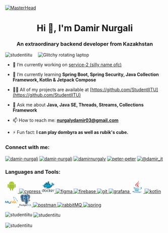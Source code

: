 [![MasterHead](https://i.postimg.cc/BnmzNY8q/Mocko-Fun-Graphic-Designer-1.gif)](https://postimg.cc/MnjtpYb4)

<h1 align="center">Hi 👋, I'm Damir Nurgali</h1>
<h3 align="center">An extraordinary backend developer from Kazakhstan</h3>

<img align="right" width="400" src="https://media1.giphy.com/media/v1.Y2lkPTc5MGI3NjExMWZudjAyOTIwYjVqa3B6MWhtYTJqdDcxNzlsbW5qMzQ4ZmVuZHlobiZlcD12MV9pbnRlcm5hbF9naWZfYnlfaWQmY3Q9Zw/d3MLdIYIHup9Q2xG/giphy.gif" alt="Glitchy rotating laptop">

<p align="left"> <img src="https://komarev.com/ghpvc/?username=studentiitu&label=Profile%20views&color=0e75b6&style=flat" alt="studentiitu" /> </p>

- 🔭 I’m currently working on [service-2 (silly name ofc)](https://github.com/StudentIITU/service-2)

- 🌱 I’m currently learning **Spring Boot, Spring Security, Java Collection Framework, Kotlin & Jetpack Compose**

- 👨‍💻 All of my projects are available at [https://github.com/StudentIITU](https://github.com/StudentIITU)

- 💬 Ask me about **Java, Java SE, Threads, Streams, Collections Framework**

- 📫 How to reach me: **nurgalydamir03@gmail.com**

- ⚡ Fun fact: **I can play dombyra as well as rubik's cube.**

<h3 align="left">Connect with me:</h3>
<p align="left">
<a href="https://linkedin.com/in/damir-nurgali" target="blank"><img align="center" src="https://raw.githubusercontent.com/rahuldkjain/github-profile-readme-generator/master/src/images/icons/Social/linked-in-alt.svg" alt="damir-nurgali" height="30" width="40" /></a>
<a href="https://stackoverflow.com/users/damir-nurgali" target="blank"><img align="center" src="https://raw.githubusercontent.com/rahuldkjain/github-profile-readme-generator/master/src/images/icons/Social/stack-overflow.svg" alt="damir-nurgali" height="30" width="40" /></a>
<a href="https://instagram.com/damirnurgaly" target="blank"><img align="center" src="https://raw.githubusercontent.com/rahuldkjain/github-profile-readme-generator/master/src/images/icons/Social/instagram.svg" alt="damirnurgaly" height="30" width="40" /></a>
<a href="https://dribbble.com/peter-peter" target="blank"><img align="center" src="https://raw.githubusercontent.com/rahuldkjain/github-profile-readme-generator/master/src/images/icons/Social/dribbble.svg" alt="peter-peter" height="30" width="40" /></a>
<a href="https://www.hackerearth.com/@damir_it" target="blank"><img align="center" src="https://raw.githubusercontent.com/rahuldkjain/github-profile-readme-generator/master/src/images/icons/Social/hackerearth.svg" alt="@damir_it" height="30" width="40" /></a>
</p>

<h3 align="left">Languages and Tools:</h3>
<p align="left"> 
  <a href="https://developer.android.com" target="_blank" rel="noreferrer"> <img src="https://raw.githubusercontent.com/devicons/devicon/master/icons/android/android-original-wordmark.svg" alt="android" width="40" height="40"/> </a> 
  <a href="https://www.cypress.io" target="_blank" rel="noreferrer"> <img src="https://raw.githubusercontent.com/simple-icons/simple-icons/6e46ec1fc23b60c8fd0d2f2ff46db82e16dbd75f/icons/cypress.svg" alt="cypress" width="40" height="40"/> </a> 
  <a href="https://www.docker.com/" target="_blank" rel="noreferrer"> <img src="https://raw.githubusercontent.com/devicons/devicon/master/icons/docker/docker-original-wordmark.svg" alt="docker" width="40" height="40"/> </a> 
  <a href="https://www.figma.com/" target="_blank" rel="noreferrer"> <img src="https://www.vectorlogo.zone/logos/figma/figma-icon.svg" alt="figma" width="40" height="40"/> </a> 
  <a href="https://firebase.google.com/" target="_blank" rel="noreferrer"> <img src="https://www.vectorlogo.zone/logos/firebase/firebase-icon.svg" alt="firebase" width="40" height="40"/> </a> 
  <a href="https://git-scm.com/" target="_blank" rel="noreferrer"> <img src="https://www.vectorlogo.zone/logos/git-scm/git-scm-icon.svg" alt="git" width="40" height="40"/> </a> 
  <a href="https://grafana.com" target="_blank" rel="noreferrer"> <img src="https://www.vectorlogo.zone/logos/grafana/grafana-icon.svg" alt="grafana" width="40" height="40"/> </a> 
  <a href="https://www.java.com" target="_blank" rel="noreferrer"> <img src="https://raw.githubusercontent.com/devicons/devicon/master/icons/java/java-original.svg" alt="java" width="40" height="40"/> </a> 
  <a href="https://kotlinlang.org" target="_blank" rel="noreferrer"> <img src="https://www.vectorlogo.zone/logos/kotlinlang/kotlinlang-icon.svg" alt="kotlin" width="40" height="40"/> </a> 
  <a href="https://www.mysql.com/" target="_blank" rel="noreferrer"> <img src="https://raw.githubusercontent.com/devicons/devicon/master/icons/mysql/mysql-original-wordmark.svg" alt="mysql" width="40" height="40"/> </a> 
  <a href="https://www.postgresql.org" target="_blank" rel="noreferrer"> <img src="https://raw.githubusercontent.com/devicons/devicon/master/icons/postgresql/postgresql-original-wordmark.svg" alt="postgresql" width="40" height="40"/> </a> 
  <a href="https://postman.com" target="_blank" rel="noreferrer"> <img src="https://www.vectorlogo.zone/logos/getpostman/getpostman-icon.svg" alt="postman" width="40" height="40"/> </a> 
  <a href="https://www.rabbitmq.com" target="_blank" rel="noreferrer"> <img src="https://www.vectorlogo.zone/logos/rabbitmq/rabbitmq-icon.svg" alt="rabbitMQ" width="40" height="40"/> </a> 
  <a href="https://spring.io/" target="_blank" rel="noreferrer"> <img src="https://www.vectorlogo.zone/logos/springio/springio-icon.svg" alt="spring" width="40" height="40"/> </a> 
</p>

<p><img align="left" src="https://github-readme-stats.vercel.app/api/top-langs?username=studentiitu&show_icons=true&locale=en&layout=compact" alt="studentiitu" /></p>

<p>&nbsp;<img align="center" src="https://github-readme-stats.vercel.app/api?username=studentiitu&show_icons=true&locale=en" alt="studentiitu" /></p>

<p><img align="center" src="https://github-readme-streak-stats.herokuapp.com/?user=studentiitu&" alt="studentiitu" /></p>
